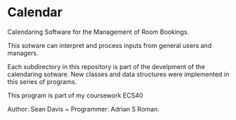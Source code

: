 # Calendar
Calendaring Software for the Management of Room Bookings.

This sotware can interpret and process inputs from general users and managers.

Each subdirectory in this repository is part of the develpment of the calendaring sotware. New classes and data structures were implemented in this series of programs.

This program is part of my coursework ECS40

Author: Sean Davis ~ Programmer: Adrian S Roman.
